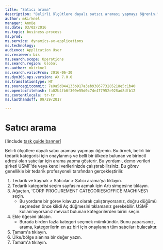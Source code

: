 ```yaml
--- 
title: "Satıcı arama"
description: "Belirli ölçütlere dayalı satıcı araması yapmayı öğrenin."
author: mkirknel
manager: AnnBe
ms.date: 03/02/2016
ms.topic: business-process
ms.prod: 
ms.service: dynamics-ax-applications
ms.technology: 
audience: Application User
ms.reviewer: bis
ms.search.scope: Operations
ms.search.region: Global
ms.author: mkirknel
ms.search.validFrom: 2016-06-30
ms.dyn365.ops.version: AX 7.0.0
ms.translationtype: HT
ms.sourcegitcommit: 7e0a5d044133b917a3eb9386773205218e5c1b40
ms.openlocfilehash: fa02b4fb6f309e55d0c74e477952e928ad8dfb12
ms.contentlocale: tr-tr
ms.lasthandoff: 09/29/2017

---
```

# <a name="search-for-vendors"></a>Satıcı arama

[!include [task guide banner](../../includes/task-guide-banner.md)]

Belirli ölçütlere dayalı satıcı araması yapmayı öğrenin. Bu örnek, belirli bir tedarik kategorisi için onaylanmış ve belli bir ülkede bulunan ve birincil adresi olan satıcılar için arama yapma gösterir. Bu yordamı, demo verileri şirketi USMF'de veya kendi verilerinizde çalıştırabilirsiniz. Bu görev genellikle bir tedarik profesyoneli tarafından gerçekleştirilir.

1. Tedarik ve kaynak > Satıcılar > Satıcı arama'ya tıklayın.
2. Tedarik kategorisi seçim sayfasını açmak için Artı simgesine tıklayın.  
3. Ağaçtan, 'CORP PROCUREMENT CATEGORIES\OFFICE MACHINES'i seçin.
    * Bu yordamı bir görev kılavuzu olarak çalıştırıyorsanız, doğru düğümü seçmeden önce kilidi Aç düğmesini tıklamanız gerekebilir. USMF kullanmıyorsanız mevcut bulunan kategorilerden birini seçin.  
4. Ekle öğesini tıklatın.
    * Burada birden fazla kategori seçmek mümkündür. Bunu yaparsanız, arama, kategorilerin en az biri için onaylanan tüm satıcıları bulacaktır.  
5. Tamam'a tıklayın.
6. Ülke/bölge alanına bir değer yazın.
7. Tamam'a tıklayın.


